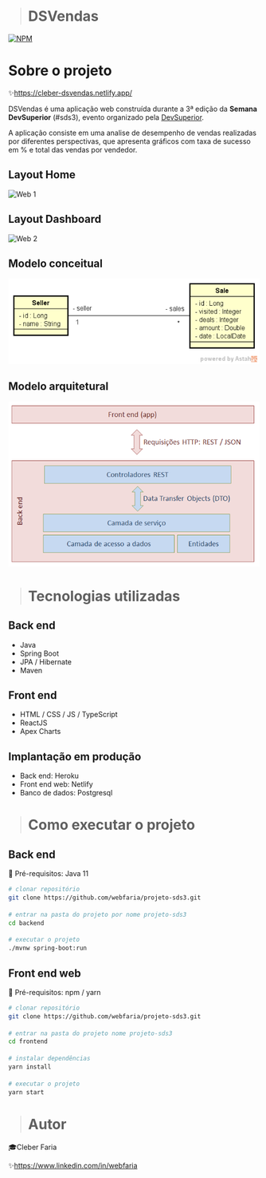 > # DSVendas 
[![NPM](https://img.shields.io/npm/l/react)](https://github.com/webfaria/projeto-sds3/blob/main/LICENSE)

# Sobre o projeto

✨https://cleber-dsvendas.netlify.app/

DSVendas é uma aplicação web construída durante a 3ª edição da **Semana DevSuperior** (#sds3), evento organizado pela [DevSuperior](https://devsuperior.com "Site da DevSuperior").

A aplicação consiste em uma analise de desempenho de vendas realizadas por diferentes perspectivas, que apresenta gráficos com taxa de sucesso em % e total das vendas  por vendedor.


## Layout Home
![Web 1](https://github.com/webfaria/Minhas-imagens/blob/main/home-sds3.PNG)

## Layout Dashboard
![Web 2](https://github.com/webfaria/Minhas-imagens/blob/main/dashbord-sds3.PNG)

## Modelo conceitual
![Modelo Conceitual](https://github.com/devsuperior/bds-assets/blob/main/sds/sds3-mc.png)

## Modelo arquitetural
![Modelo Conceitual](https://github.com/devsuperior/bds-assets/blob/main/sds/camadas.png)

> # Tecnologias utilizadas
## Back end
- Java
- Spring Boot
- JPA / Hibernate
- Maven
## Front end
- HTML / CSS / JS / TypeScript
- ReactJS
- Apex Charts
## Implantação em produção
- Back end: Heroku
- Front end web: Netlify
- Banco de dados: Postgresql

> # Como executar o projeto

## Back end
🔸 Pré-requisitos: Java 11

```bash
# clonar repositório
git clone https://github.com/webfaria/projeto-sds3.git

# entrar na pasta do projeto por nome projeto-sds3
cd backend

# executar o projeto
./mvnw spring-boot:run
```

## Front end web
🔸 Pré-requisitos: npm / yarn

```bash
# clonar repositório
git clone https://github.com/webfaria/projeto-sds3.git

# entrar na pasta do projeto nome projeto-sds3
cd frontend

# instalar dependências
yarn install

# executar o projeto
yarn start
```

> # Autor

🎓Cleber Faria

✨https://www.linkedin.com/in/webfaria
